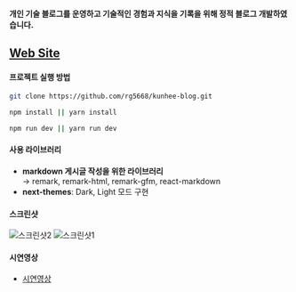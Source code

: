 #### 개인 기술 블로그를 운영하고 기술적인 경험과 지식을 기록을 위해 정적 블로그 개발하였습니다.

## [Web Site](https://www.kunheelim.com/)

#### 프로젝트 실행 방법

```sh
git clone https://github.com/rg5668/kunhee-blog.git
```

```sh
npm install || yarn install
```

```sh
npm run dev || yarn run dev
```

#### 사용 라이브러리

- **markdown 게시글 작성을 위한 라이브러리**  
   → remark, remark-html, remark-gfm, react-markdown
- **next-themes**: Dark, Light 모드 구현

#### 스크린샷

![스크린샷2](https://file.notion.so/f/f/2237ee6e-6bbd-4a81-a5dc-e4ac1105efc3/8dfc87d7-01a9-4d7b-9f62-b34fa6a2fab0/Untitled.png?id=6de0729a-5243-406d-9bfd-ec6faa0fb86b&table=block&spaceId=2237ee6e-6bbd-4a81-a5dc-e4ac1105efc3&expirationTimestamp=1701849600000&signature=-WvQsP1C339Xw5NH6jVMJ-0SFBwMDdqyvIcRYQgGOHs&downloadName=Untitled.png)
![스크린샷1](https://file.notion.so/f/f/2237ee6e-6bbd-4a81-a5dc-e4ac1105efc3/310f484b-4b2b-4034-ae92-128b3028b650/%E1%84%89%E1%85%B3%E1%84%8F%E1%85%B3%E1%84%85%E1%85%B5%E1%86%AB%E1%84%89%E1%85%A3%E1%86%BA_2023-12-03_%E1%84%8B%E1%85%A9%E1%84%92%E1%85%AE_8.02.08.png?id=fe2fc1ea-d430-482f-9e4f-03ecf8ca0dad&table=block&spaceId=2237ee6e-6bbd-4a81-a5dc-e4ac1105efc3&expirationTimestamp=1701849600000&signature=rhytue__b5PELgaHcixgMlL6mACqz2Ve1x71kNyHHow&downloadName=%E1%84%89%E1%85%B3%E1%84%8F%E1%85%B3%E1%84%85%E1%85%B5%E1%86%AB%E1%84%89%E1%85%A3%E1%86%BA+2023-12-03+%E1%84%8B%E1%85%A9%E1%84%92%E1%85%AE+8.02.08.png)

#### 시연영상

- [시연영상](https://youtu.be/ys9tVlF-szY)

